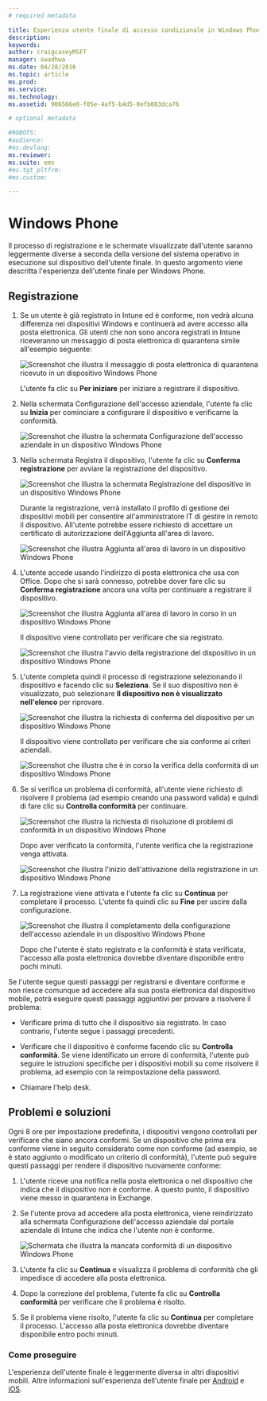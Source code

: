 ```yaml
---
# required metadata

title: Esperienza utente finale di accesso condizionale in Windows Phone
description:
keywords:
author: craigcaseyMSFT
manager: swadhwa
ms.date: 04/28/2016
ms.topic: article
ms.prod:
ms.service:
ms.technology:
ms.assetid: 906566e0-f05e-4af5-b4d5-0efb083dca76

# optional metadata

#ROBOTS:
#audience:
#ms.devlang:
ms.reviewer:
ms.suite: ems
#ms.tgt_pltfrm:
#ms.custom:

---
```


# Windows Phone

Il processo di registrazione e le schermate visualizzate dall'utente saranno leggermente diverse a seconda della versione del sistema operativo in esecuzione sul dispositivo dell'utente finale.  In questo argomento viene descritta l'esperienza dell'utente finale per Windows Phone.

## Registrazione

1.  Se un utente è già registrato in Intune ed è conforme, non vedrà alcuna differenza nei dispositivi Windows e continuerà ad avere accesso alla posta elettronica. Gli utenti che non sono ancora registrati in Intune riceveranno un messaggio di posta elettronica di quarantena simile all'esempio seguente:

    ![Screenshot che illustra il messaggio di posta elettronica di quarantena ricevuto in un dispositivo Windows Phone](./media/ProtectEmail/EUX-Windows-quarantineEmail.png)

    L'utente fa clic su **Per iniziare** per iniziare a registrare il dispositivo.

2.  Nella schermata Configurazione dell'accesso aziendale, l'utente fa clic su **Inizia** per cominciare a configurare il dispositivo e verificarne la conformità.

    ![Screenshot che illustra la schermata Configurazione dell'accesso aziendale in un dispositivo Windows Phone](./media/ProtectEmail/EUX-Windows1-company-Access-Setup.png)

3.  Nella schermata Registra il dispositivo, l'utente fa clic su **Conferma registrazione** per avviare la registrazione del dispositivo.

    ![Screenshot che illustra la schermata Registrazione del dispositivo in un dispositivo Windows Phone](./media/ProtectEmail/EUX-Windows3-enroll-Device.png)

    Durante la registrazione, verrà installato il profilo di gestione dei dispositivi mobili per consentire all'amministratore IT di gestire in remoto il dispositivo. All'utente potrebbe essere richiesto di accettare un certificato di autorizzazione dell'Aggiunta all'area di lavoro.

    ![Screenshot che illustra Aggiunta all'area di lavoro in un dispositivo Windows Phone](./media/ProtectEmail/EUX-Windows4-workplaceJoin1.png)

4.  L'utente accede usando l'indirizzo di posta elettronica che usa con Office. Dopo che si sarà connesso, potrebbe dover fare clic su **Conferma registrazione** ancora una volta per continuare a registrare il dispositivo.

    ![Screenshot che illustra Aggiunta all'area di lavoro in corso in un dispositivo Windows Phone](./media/ProtectEmail/EUX-Windows5-workplaceJoin2.png)

    Il dispositivo viene controllato per verificare che sia registrato.

    ![Screenshot che illustra l'avvio della registrazione del dispositivo in un dispositivo Windows Phone](./media/ProtectEmail/EUX-Windows6-checking-Enrollment.png)

5.  L'utente completa quindi il processo di registrazione selezionando il dispositivo e facendo clic su **Seleziona**. Se il suo dispositivo non è visualizzato, può selezionare **Il dispositivo non è visualizzato nell'elenco** per riprovare.

    ![Screenshot che illustra la richiesta di conferma del dispositivo per un dispositivo Windows Phone](./media/ProtectEmail/EUX-Windows7-confirm-Device.png)

    Il dispositivo viene controllato per verificare che sia conforme ai criteri aziendali.

    ![Screenshot che illustra che è in corso la verifica della conformità di un dispositivo Windows Phone](./media/ProtectEmail/EUX-Windows9-checking-Compliance.png)

6.  Se si verifica un problema di conformità, all'utente viene richiesto di risolvere il problema (ad esempio creando una password valida) e quindi di fare clic su **Controlla conformità** per continuare.

    ![Screenshot che illustra la richiesta di risoluzione di problemi di conformità in un dispositivo Windows Phone](./media/ProtectEmail/EUX-Windows13-resolve-Compliance.png)

    Dopo aver verificato la conformità, l'utente verifica che la registrazione venga attivata.

    ![Screenshot che illustra l'inizio dell'attivazione della registrazione in un dispositivo Windows Phone](./media/ProtectEmail/EUX-Windows10-activating-Enrollment.png)

7.  La registrazione viene attivata e l'utente fa clic su **Continua** per completare il processo. L'utente fa quindi clic su **Fine** per uscire dalla configurazione.

    ![Screenshot che illustra il completamento della configurazione dell'accesso aziendale in un dispositivo Windows Phone](./media/ProtectEmail/EUX-Windows11-COMPLETE.png)

    Dopo che l'utente è stato registrato e la conformità è stata verificata, l'accesso alla posta elettronica dovrebbe diventare disponibile entro pochi minuti.

Se l'utente segue questi passaggi per registrarsi e diventare conforme e non riesce comunque ad accedere alla sua posta elettronica dal dispositivo mobile, potrà eseguire questi passaggi aggiuntivi per provare a risolvere il problema:

-   Verificare prima di tutto che il dispositivo sia registrato. In caso contrario, l'utente segue i passaggi precedenti.

-   Verificare che il dispositivo è conforme facendo clic su **Controlla conformità**. Se viene identificato un errore di conformità, l'utente può seguire le istruzioni specifiche per i dispositivi mobili su come risolvere il problema, ad esempio con la reimpostazione della password.

-   Chiamare l'help desk.

## Problemi e soluzioni
Ogni 8 ore per impostazione predefinita, i dispositivi vengono controllati per verificare che siano ancora conformi. Se un dispositivo che prima era conforme viene in seguito considerato come non conforme (ad esempio, se è stato aggiunto o modificato un criterio di conformità), l'utente può seguire questi passaggi per rendere il dispositivo nuovamente conforme:

1.  L'utente riceve una notifica nella posta elettronica o nel dispositivo che indica che il dispositivo non è conforme. A questo punto, il dispositivo viene messo in quarantena in Exchange.

2.  Se l'utente prova ad accedere alla posta elettronica, viene reindirizzato alla schermata Configurazione dell'accesso aziendale dal portale aziendale di Intune che indica che l'utente non è conforme.

    ![Schermata che illustra la mancata conformità di un dispositivo Windows Phone](./media/ProtectEmail/EUX-Windows14-OutOfCompliance.png)

3.  L'utente fa clic su **Continua** e visualizza il problema di conformità che gli impedisce di accedere alla posta elettronica.

4.  Dopo la correzione del problema, l'utente fa clic su **Controlla conformità** per verificare che il problema è risolto.

5.  Se il problema viene risolto, l'utente fa clic su **Continua** per completare il processo. L'accesso alla posta elettronica dovrebbe diventare disponibile entro pochi minuti.

### Come proseguire
L'esperienza dell'utente finale è leggermente diversa in altri dispositivi mobili. Altre informazioni sull'esperienza dell'utente finale per [Android](end-user-experience-conditional-access-android.md) e
[iOS](end-user-experience-conditional-access-ios.md).


<!--HONumber=Apr16_HO4-->


